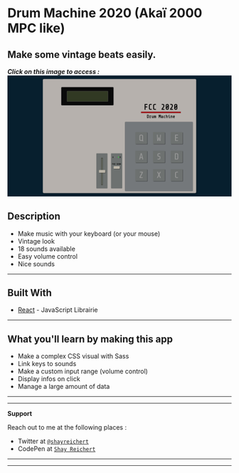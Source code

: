 # Drum Machine 2020 (Akaï 2000 MPC like)
## Make some vintage beats easily.

***Click on this image to access :***
[![DrumMachine](https://github.com/ShayReichert/drum-machine/blob/master/screen_drum.png)](https://shayreichert.github.io/drum-machine/)


## Description

- Make music with your keyboard (or your mouse)
- Vintage look
- 18 sounds available
- Easy volume control
- Nice sounds

---

## Built With

* [React](https://fr.reactjs.org/) - JavaScript Librairie

---


## What you'll learn by making this app
- Make a complex CSS visual with Sass
- Link keys to sounds
- Make a custom input range (volume control)
- Display infos on click
- Manage a large amount of data

---
---


**Support**

Reach out to me at the following places :

- Twitter at <a href="https://twitter.com/ShayReichert" target="_blank">`@shayreichert`</a>
- CodePen at <a href="https://codepen.io/Shay_Reichert" target="_blank">`Shay Reichert`</a>

---
---
